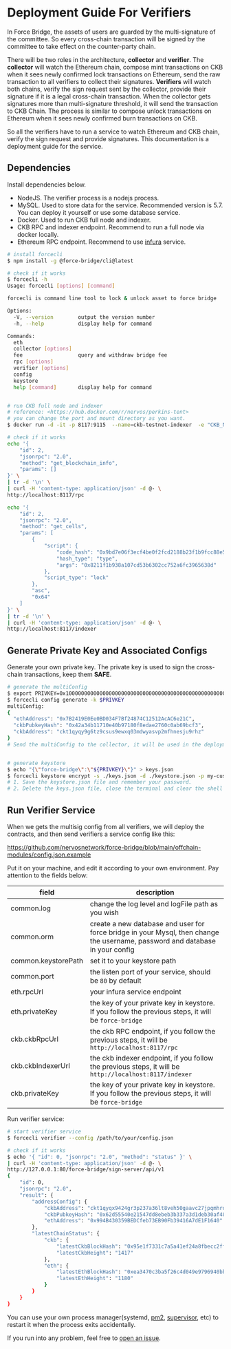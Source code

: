 # Deployment Guide For Verifiers

In Force Bridge, the assets of users are guarded by the multi-signature of the committee. So every cross-chain transaction
will be signed by the committee to take effect on the counter-party chain.

There will be two roles in the architecture, **collector** and **verifier**.
The **collector** will watch the Ethereum chain, compose mint transactions on CKB when it sees newly confirmed lock transactions on
Ethereum, send the raw transaction to all verifiers to collect their signatures.
**Verifiers** will watch both chains, verify the sign request sent by the collector, provide their signature if it is a legal
cross-chain transaction.
When the collector gets signatures more than multi-signature threshold, it will send the transaction to CKB Chain.
The process is similar to compose unlock transactions on Ethereum when it sees newly confirmed burn transactions on CKB.

So all the verifiers have to run a service to watch Ethereum and CKB chain, verify the sign request and provide
signatures. This documentation is a deployment guide for the service.

## Dependencies

Install dependencies below.

- NodeJS. The verifier process is a nodejs process.
- MySQL. Used to store data for the service. Recommended version is 5.7. You can deploy it yourself or use some database
  service.
- Docker. Used to run CKB full node and indexer.
- CKB RPC and indexer endpoint. Recommend to run a full node via docker locally. 
- Ethereum RPC endpoint. Recommend to use [infura](https://infura.io/dashboard/ethereum) service.

```bash
# install forcecli
$ npm install -g @force-bridge/cli@latest

# check if it works
$ forcecli -h
Usage: forcecli [options] [command]

forcecli is command line tool to lock & unlock asset to force bridge

Options:
  -V, --version        output the version number
  -h, --help           display help for command

Commands:
  eth
  collector [options]
  fee                  query and withdraw bridge fee
  rpc [options]
  verifier [options]
  config
  keystore
  help [command]       display help for command


# run CKB full node and indexer
# reference: <https://hub.docker.com/r/nervos/perkins-tent>
# you can change the port and mount directory as you want.
$ docker run -d -it -p 8117:9115  --name=ckb-testnet-indexer  -e "CKB_NETWORK=testnet" -v /path/to/ckb/data:/data nervos/perkins-tent:v0.43.0

# check if it works
echo '{
    "id": 2,
    "jsonrpc": "2.0",
    "method": "get_blockchain_info",
    "params": []
}' \
| tr -d '\n' \
| curl -H 'content-type: application/json' -d @- \
http://localhost:8117/rpc

echo '{
    "id": 2,
    "jsonrpc": "2.0",
    "method": "get_cells",
    "params": [
        {
            "script": {
                "code_hash": "0x9bd7e06f3ecf4be0f2fcd2188b23f1b9fcc88e5d4b65a8637b17723bbda3cce8",
                "hash_type": "type",
                "args": "0x8211f1b938a107cd53b6302cc752a6fc3965638d"
            },
            "script_type": "lock"
        },
        "asc",
        "0x64"
    ]
}' \
| tr -d '\n' \
| curl -H 'content-type: application/json' -d @- \
http://localhost:8117/indexer
```

## Generate Private Key and Associated Configs

Generate your own private key. The private key is used to sign the cross-chain transactions, keep them **SAFE**.

```bash
# generate the multiConfig
$ export PRIVKEY=0x1000000000000000000000000000000000000000000000000000000000000000
$ forcecli config generate -k $PRIVKEY
multiConfig:
{
  "ethAddress": "0x7B2419E0Ee0BD034F7Bf24874C12512AcAC6e21C",
  "ckbPubkeyHash": "0x42a34b11710e40b97180f8edae2760c0ab69bcf3",
  "ckbAddress": "ckt1qyqy9g6tz9csus9ewxq03mdwyasvp2mfhnesju9rhz"
}
# Send the multiConfig to the collector, it will be used in the deployment of on-chain contracts. 


# generate keystore
$ echo "{\"force-bridge\":\"${PRIVKEY}\"}" > keys.json
$ forcecli keystore encrypt -s ./keys.json -d ./keystore.json -p my-custom-password
# 1. Save the keystore.json file and remember your password.
# 2. Delete the keys.json file, close the terminal and clear the shell commands history to keep your private key safe.
```

## Run Verifier Service

When we gets the multisig config from all verifiers, we will deploy the contracts, and then send verifiers a service
config like this:

<https://github.com/nervosnetwork/force-bridge/blob/main/offchain-modules/config.json.example>

Put it on your machine, and edit it according to your own environment.
Pay attention to the fields below:

| field      | description |
|------------|-------------|
| common.log | change the log level and logFile path as you wish |
| common.orm | create a new database and user for force bridge in your Mysql, then change the username, password and database in your config |  
| common.keystorePath | set it to your keystore path |
| common.port | the listen port of your service, should be `80` by default |
| eth.rpcUrl | your infura service endpoint |
| eth.privateKey | the key of your private key in keystore. If you follow the previous steps, it will be `force-bridge` |
| ckb.ckbRpcUrl | the ckb RPC endpoint, if you follow the previous steps, it will be `http://localhost:8117/rpc` |
| ckb.ckbIndexerUrl | the ckb indexer endpoint, if you follow the previous steps, it will be `http://localhost:8117/indexer` |
| ckb.privateKey | the key of your private key in keystore. If you follow the previous steps, it will be `force-bridge` |

Run verifier service:

```bash
# start verifier service
$ forcecli verifier --config /path/to/your/config.json

# check if it works
$ echo '{ "id": 0, "jsonrpc": "2.0", "method": "status" }' \
| curl -H 'content-type: application/json' -d @- \
http://127.0.0.1:80/force-bridge/sign-server/api/v1
{
    "id": 0,
    "jsonrpc": "2.0",
    "result": {
        "addressConfig": {
            "ckbAddress": "ckt1qyqx9424gr3p237a36lt8veh50gaavc27jpqmhrdum",
            "ckbPubkeyHash": "0x62d55540e21547dd8ebeb3b337a3d1deb30af482",
            "ethAddress": "0x994B430359BEDCfeb73EB90Fb39416A7dE1F1640"
        },
        "latestChainStatus": {
            "ckb": {
                "latestCkbBlockHash": "0x95e1f7331c7a5a41ef24a8fbecc2ff10d2319fa678479d2345c8b8ebc04f9868",
                "latestCkbHeight": "1417"
            },
            "eth": {
                "latestEthBlockHash": "0xea3470c3ba5f26c4d049e9796940bb973258992d149e0f708774bac1b3182b7b",
                "latestEthHeight": "1180"
            }
        }
    }
}
```

You can use your own process manager(systemd, [pm2](https://pm2.keymetrics.io/), [supervisor](https://github.com/petruisfan/node-supervisor), etc) to restart it when the process exits accidentally.

If you run into any problem, feel free to [open an issue](https://github.com/nervosnetwork/force-bridge/issues/new).
